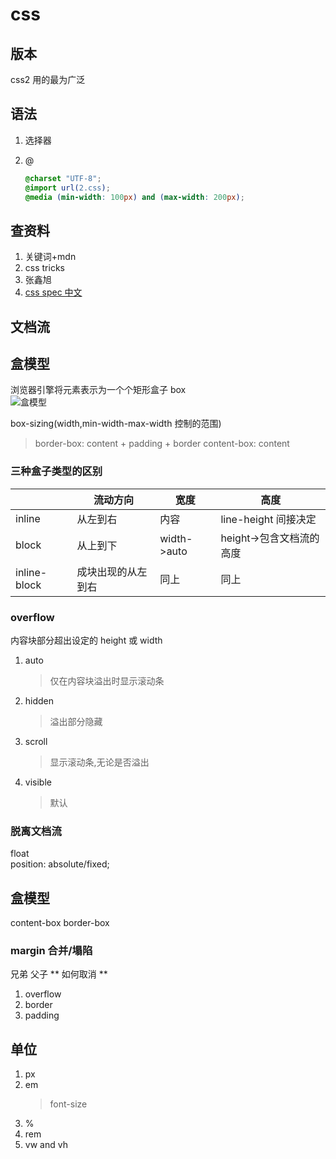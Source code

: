 # css

## 版本

css2 用的最为广泛

## 语法

1. 选择器
2. @

   ```css
   @charset "UTF-8";
   @import url(2.css);
   @media (min-width: 100px) and (max-width: 200px);
   ```

## 查资料

1. 关键词+mdn
2. css tricks
3. 张鑫旭
4. [css spec 中文](http://www.ayqy.net/doc/css2-1/cover.html)

## **文档流**

## 盒模型

浏览器引擎将元素表示为一个个矩形盒子 box<br>
![盒模型](<https://developer.mozilla.org/en-US/docs/Web/CSS/CSS_Box_Model/Introduction_to_the_CSS_box_model/boxmodel-(3).png>)<br>

box-sizing(width,min-width-max-width 控制的范围)

> border-box: content + padding + border
> content-box: content

### 三种盒子类型的区别

|              | 流动方向           | 宽度        | 高度                     |
| ------------ | ------------------ | ----------- | ------------------------ |
| inline       | 从左到右           | 内容        | line-height 间接决定     |
| block        | 从上到下           | width->auto | height->包含文档流的高度 |
| inline-block | 成块出现的从左到右 | 同上        | 同上                     |

### overflow

内容块部分超出设定的 height 或 width

1. auto
   > 仅在内容块溢出时显示滚动条
2. hidden
   > 溢出部分隐藏
3. scroll
   > 显示滚动条,无论是否溢出
4. visible
   > 默认

### 脱离文档流

float<br/>
position: absolute/fixed;

## 盒模型

content-box border-box

### margin 合并/塌陷

兄弟
父子
** 如何取消 **

1. overflow
2. border
3. padding

## 单位

1. px
2. em
   > font-size
3. %
4. rem
5. vw and vh
